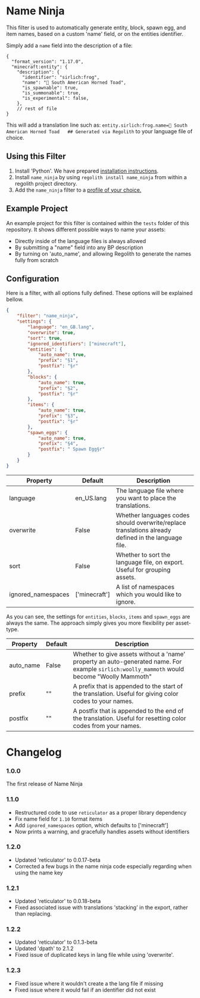 # Name Ninja

This filter is used to automatically generate entity, block, spawn egg, and item names, based on a custom 'name' field, or on the entities identifier.

Simply add a `name` field into the description of a file:

```jsonc
{
  "format_version": "1.17.0",
  "minecraft:entity": {
    "description": {
      "identifier": "sirlich:frog",
      "name": "🐸 South American Horned Toad",
      "is_spawnable": true,
      "is_summonable": true,
      "is_experimental": false,
    },
    // rest of file
}
```

This will add a translation line such as: `entity.sirlich:frog.name=🐸 South American Horned Toad   ## Generated via Regolith` to your language file of choice.

## Using this Filter

1) Install 'Python'. We have prepared [installation instructions](https://bedrock-oss.github.io/regolith/guide/python-filters).
2) Install `name_ninja` by using `regolith install name_ninja` from within a regolith project directory.
3) Add the `name_ninja` filter to a [profile of your choice.](https://bedrock-oss.github.io/regolith/guide/getting-started#adding-your-first-filter)

## Example Project

An example project for this filter is contained within the `tests` folder of this repository. It shows different possible ways to name your assets:
 - Directly inside of the language files is always allowed
 - By submitting a "name" field into any BP description
 - By turning on 'auto_name', and allowing Regolith to generate the names fully from scratch

## Configuration

Here is a filter, with all options fully defined. These options will be explained bellow.

```json
{
	"filter": "name_ninja",
	"settings": {
		"language": "en_GB.lang",
		"overwrite": true,
		"sort": true,
		"ignored_identifiers": ["minecraft"],
		"entities": {
			"auto_name": true,
			"prefix": "§1",
			"postfix": "§r"
		},
		"blocks": {
			"auto_name": true,
			"prefix": "§2",
			"postfix": "§r"
		},
		"items": {
			"auto_name": true,
			"prefix": "§3",
			"postfix": "§r"
		},
		"spawn_eggs": {
			"auto_name": true,
			"prefix": "§4",
			"postfix": " Spawn Egg§r"
		}
	}
}
```

| Property  | Default    | Description                                                                                         |
|-----------|------------|-----------------------------------------------------------------------------------------------------|
| language  | en_US.lang | The language file where you want to place the translations.                                         |
| overwrite | False      | Whether languages codes should overwrite/replace translations already defined in the language file. |
| sort      | False      | Whether to sort the language file, on export. Useful for grouping assets.                           |
| ignored_namespaces | ['minecraft'] | A list of namespaces which you would like to ignore. |

As you can see, the settings for `entities`, `blocks`,  `items` and `spawn_eggs` are always the same. The approach simply gives you more flexibility per asset-type.

| Property  | Default | Description                                                                                                                                 |
|-----------|---------|---------------------------------------------------------------------------------------------------------------------------------------------|
| auto_name | False   | Whether to give assets without a 'name' property an auto-generated name. For example `sirlich:woolly_mammoth` would become "Woolly Mammoth" |
| prefix    | ""      | A prefix that is appended to the start of the translation. Useful for giving color codes to your names.                                     |
| postfix   | ""      | A postfix that is appended to the end of the translation. Useful for resetting color codes from your names.                                 |

# Changelog

### 1.0.0

The first release of Name Ninja

### 1.1.0

 - Restructured code to use `reticulator` as a proper library dependency
 - Fix name field for `1.10` format items
 - Add `ignored_namespaces` option, which defaults to ['minecraft']
 - Now prints a warning, and gracefully handles assets without identifiers

### 1.2.0

 - Updated 'reticulator' to 0.0.17-beta
 - Corrected a few bugs in the name ninja code especially regarding when using the name key

### 1.2.1

 - Updated 'reticulator' to 0.0.18-beta
 - Fixed associated issue with translations 'stacking' in the export, rather than replacing. 

### 1.2.2

 - Updated 'reticulator' to 0.1.3-beta
 - Updated 'dpath' to 2.1.2
 - Fixed issue of duplicated keys in lang file while using 'overwrite'.

### 1.2.3

 - Fixed issue where it wouldn't create a the lang file if missing
 - Fixed issue where it would fail if an identifier did not exist
